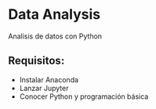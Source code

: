 # Data Analysis
Analisis de datos con Python

## Requisitos:
- Instalar Anaconda
- Lanzar Jupyter
- Conocer Python y programación básica
